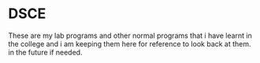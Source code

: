 # DSCE

These are my lab programs and other normal programs that i have learnt in the college and i am keeping them here for reference to look back at them.
in the future if needed.
